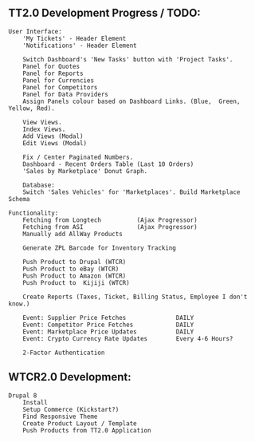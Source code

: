 TT2.0 Development Progress / TODO:
-------------------------------------------------------------------------------
    User Interface:
        'My Tickets' - Header Element
        'Notifications' - Header Element
        
        Switch Dashboard's 'New Tasks' button with 'Project Tasks'.
        Panel for Quotes
        Panel for Reports
        Panel for Currencies
        Panel for Competitors
        Panel for Data Providers    
        Assign Panels colour based on Dashboard Links. (Blue,  Green, Yellow, Red).
        
		View Views.
		Index Views.
		Add Views (Modal)
		Edit Views (Modal)
		
        Fix / Center Paginated Numbers.
        Dashboard - Recent Orders Table (Last 10 Orders)
        'Sales by Marketplace' Donut Graph.       

        Database:
        Switch 'Sales Vehicles' for 'Marketplaces'. Build Marketplace Schema

    Functionality:
        Fetching from Longtech          (Ajax Progressor)
        Fetching from ASI               (Ajax Progressor)
        Manually add AllWay Products    

        Generate ZPL Barcode for Inventory Tracking
        
        Push Product to Drupal (WTCR)
        Push Product to eBay (WTCR)
        Push Product to Amazon (WTCR)
        Push Product to  Kijiji (WTCR)

        Create Reports (Taxes, Ticket, Billing Status, Employee I don't know.)

        Event: Supplier Price Fetches              DAILY
        Event: Competitor Price Fetches            DAILY
        Event: Marketplace Price Updates           DAILY
        Event: Crypto Currency Rate Updates        Every 4-6 Hours?
        
        2-Factor Authentication
        
        
WTCR2.0 Development:
-------------------------------------------------------------------------------
    Drupal 8
        Install
        Setup Commerce (Kickstart?)
        Find Responsive Theme
        Create Product Layout / Template
        Push Products from TT2.0 Application
        
    
    